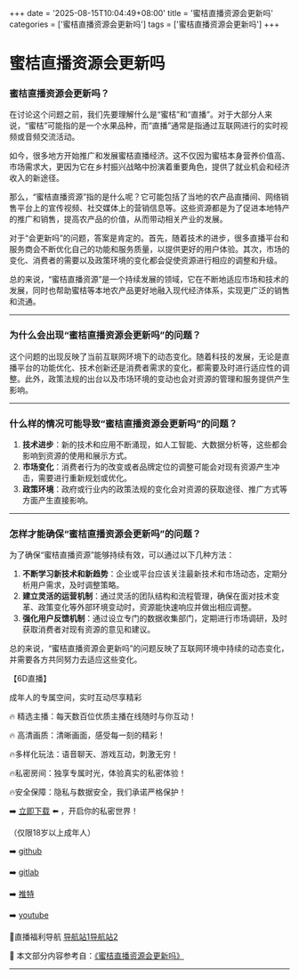 +++
date = '2025-08-15T10:04:49+08:00'
title = '蜜桔直播资源会更新吗'
categories = ['蜜桔直播资源会更新吗']
tags = ['蜜桔直播资源会更新吗']
+++

# 蜜桔直播资源会更新吗

### 蜜桔直播资源会更新吗？

在讨论这个问题之前，我们先要理解什么是“蜜桔”和“直播”。对于大部分人来说，“蜜桔”可能指的是一个水果品种，而“直播”通常是指通过互联网进行的实时视频或音频交流活动。

如今，很多地方开始推广和发展蜜桔直播经济。这不仅因为蜜桔本身营养价值高、市场需求大，更因为它在乡村振兴战略中扮演着重要角色，提供了就业机会和经济收入的新途径。

那么，“蜜桔直播资源”指的是什么呢？它可能包括了当地的农产品直播间、网络销售平台上的宣传视频、社交媒体上的营销信息等。这些资源都是为了促进本地特产的推广和销售，提高农产品的价值，从而带动相关产业的发展。

对于“会更新吗”的问题，答案是肯定的。首先，随着技术的进步，很多直播平台和服务商会不断优化自己的功能和服务质量，以提供更好的用户体验。其次，市场的变化、消费者的需要以及政策环境的变化都会促使资源进行相应的调整和升级。

总的来说，“蜜桔直播资源”是一个持续发展的领域，它在不断地适应市场和技术的发展，同时也帮助蜜桔等本地农产品更好地融入现代经济体系，实现更广泛的销售和流通。

---

### 为什么会出现“蜜桔直播资源会更新吗”的问题？

这个问题的出现反映了当前互联网环境下的动态变化。随着科技的发展，无论是直播平台的功能优化、技术创新还是消费者需求的变化，都需要及时进行适应性的调整。此外，政策法规的出台以及市场环境的变动也会对资源的管理和服务提供产生影响。

---

### 什么样的情况可能导致“蜜桔直播资源会更新吗”的问题？

1. **技术进步**：新的技术和应用不断涌现，如人工智能、大数据分析等，这些都会影响到资源的使用和展示方式。
2. **市场变化**：消费者行为的改变或者品牌定位的调整可能会对现有资源产生冲击，需要进行重新规划或优化。
3. **政策环境**：政府或行业内的政策法规的变化会对资源的获取途径、推广方式等方面产生直接影响。

---

### 怎样才能确保“蜜桔直播资源会更新吗”的问题？

为了确保“蜜桔直播资源”能够持续有效，可以通过以下几种方法：

1. **不断学习新技术和新趋势**：企业或平台应该关注最新技术和市场动态，定期分析用户需求，及时调整策略。
2. **建立灵活的运营机制**：通过灵活的团队结构和流程管理，确保在面对技术变革、政策变化等外部环境变动时，资源能快速响应并做出相应调整。
3. **强化用户反馈机制**：通过设立专门的数据收集部门，定期进行市场调研，及时获取消费者对现有资源的意见和建议。

总的来说，“蜜桔直播资源会更新吗”的问题反映了互联网环境中持续的动态变化，并需要各方共同努力去适应这些变化。

【6D直播】

 成年人的专属空间，实时互动尽享精彩

🔥 精选主播：每天数百位优质主播在线随时与你互动！

🔥 高清画质：清晰画面，感受每一刻的精彩！

🔥多样化玩法：语音聊天、游戏互动，刺激无穷！

🔥私密房间：独享专属时光，体验真实的私密体验！

🔥安全保障：隐私与数据安全，我们承诺严格保护！

➡️ [立即下载](https://down123.s3.ap-east-1.amazonaws.com/down/down.html?channelCode=blog) ⬅️ ，开启你的私密世界！

 （仅限18岁以上成年人）

➡️ [github](https://aldult-live.github.io/)

➡️ [gitlab](https://seo-09598d.gitlab.io/)

➡️ [推特](https://x.com/wegame33)

➡️ [youtube](https://www.youtube.com/@6Dlive)

🔞直播福利导航   [导航站1](https://webstack-86085a.gitlab.io/)[导航站2](https://onlygit123-2.github.io/)

📘 本文部分内容参考自：[《蜜桔直播资源会更新吗》](https://webstack-hugo-9.pages.dev/)

---
